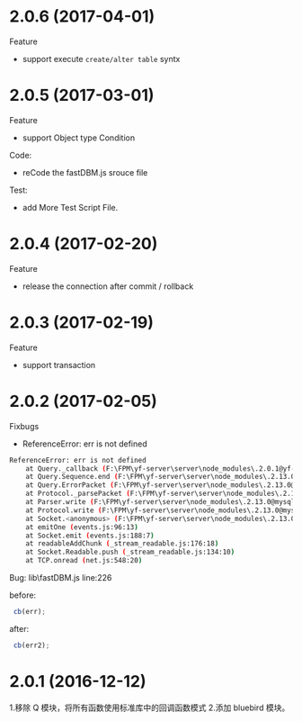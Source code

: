 # 2.0.6 (2017-04-01)

Feature

- support execute `create/alter table` syntx

# 2.0.5 (2017-03-01)

Feature

- support Object type Condition

Code:

- reCode the fastDBM.js srouce file

Test:

- add More Test Script File.

# 2.0.4 (2017-02-20)

Feature

- release the connection after commit / rollback

# 2.0.3 (2017-02-19)

Feature

- support transaction


# 2.0.2 (2017-02-05)

Fixbugs

- ReferenceError: err is not defined

```bash
ReferenceError: err is not defined
    at Query._callback (F:\FPM\yf-server\server\node_modules\.2.0.1@yf-fpm-dbm\lib\fastDBM.js:226:18)
    at Query.Sequence.end (F:\FPM\yf-server\server\node_modules\.2.13.0@mysql\lib\protocol\sequences\Sequence.js:86:24)
    at Query.ErrorPacket (F:\FPM\yf-server\server\node_modules\.2.13.0@mysql\lib\protocol\sequences\Query.js:88:8)
    at Protocol._parsePacket (F:\FPM\yf-server\server\node_modules\.2.13.0@mysql\lib\protocol\Protocol.js:280:23)
    at Parser.write (F:\FPM\yf-server\server\node_modules\.2.13.0@mysql\lib\protocol\Parser.js:75:12)
    at Protocol.write (F:\FPM\yf-server\server\node_modules\.2.13.0@mysql\lib\protocol\Protocol.js:39:16)
    at Socket.<anonymous> (F:\FPM\yf-server\server\node_modules\.2.13.0@mysql\lib\Connection.js:103:28)
    at emitOne (events.js:96:13)
    at Socket.emit (events.js:188:7)
    at readableAddChunk (_stream_readable.js:176:18)
    at Socket.Readable.push (_stream_readable.js:134:10)
    at TCP.onread (net.js:548:20)
```

Bug: lib\fastDBM.js line:226

before:

```javascript
 cb(err);
```

after:

```javascript
 cb(err2);
```

# 2.0.1 (2016-12-12)

1.移除 Q 模块，将所有函数使用标准库中的回调函数模式
2.添加 bluebird 模块。
